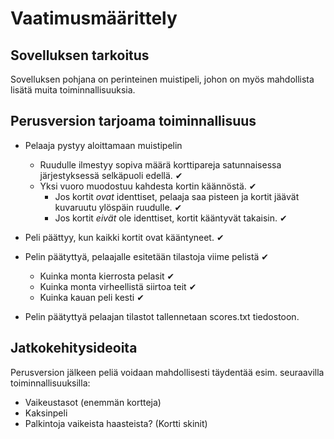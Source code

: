 # Vaatimusmäärittely

## Sovelluksen tarkoitus

Sovelluksen pohjana on perinteinen muistipeli, johon on myös mahdollista lisätä muita toiminnallisuuksia.


## Perusversion tarjoama toiminnallisuus

- Pelaaja pystyy aloittamaan muistipelin
   - Ruudulle ilmestyy sopiva määrä korttipareja satunnaisessa järjestyksessä selkäpuoli edellä. ✔
   - Yksi vuoro muodostuu kahdesta kortin käännöstä. ✔
     - Jos kortit _ovat_ identtiset, pelaaja saa pisteen ja kortit jäävät kuvaruutu ylöspäin ruudulle. ✔
     - Jos kortit _eivät_ ole identtiset, kortit kääntyvät takaisin. ✔

- Peli päättyy, kun kaikki kortit ovat kääntyneet. ✔

- Pelin päätyttyä, pelaajalle esitetään tilastoja viime pelistä ✔
  - Kuinka monta kierrosta pelasit ✔
  - Kuinka monta virheellistä siirtoa teit ✔
  - Kuinka kauan peli kesti ✔

- Pelin päätyttyä pelaajan tilastot tallennetaan scores.txt tiedostoon.

## Jatkokehitysideoita

Perusversion jälkeen peliä voidaan mahdollisesti täydentää esim. seuraavilla toiminnallisuuksilla:

- Vaikeustasot (enemmän kortteja)
- Kaksinpeli
- Palkintoja vaikeista haasteista? (Kortti skinit)